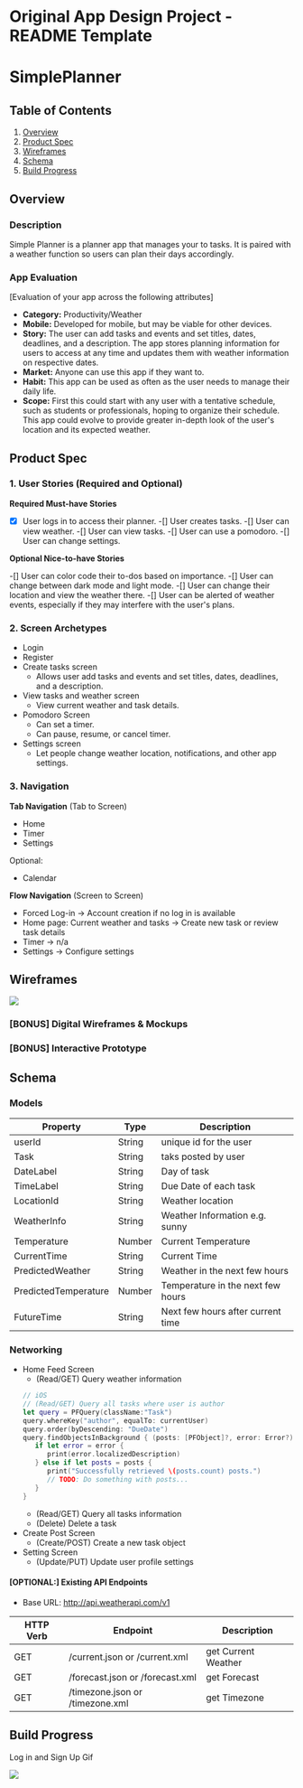 Original App Design Project - README Template
===

# SimplePlanner

## Table of Contents
1. [Overview](#Overview)
1. [Product Spec](#Product-Spec)
1. [Wireframes](#Wireframes)
2. [Schema](#Schema)
3. [Build Progress](#Build-Progress)

## Overview
### Description
Simple Planner is a planner app that manages your to tasks. It is paired with a weather function so users can plan their days accordingly.

### App Evaluation
[Evaluation of your app across the following attributes]
- **Category:** Productivity/Weather
- **Mobile:** Developed for mobile, but may be viable for other devices.
- **Story:** The user can add tasks and events and set titles, dates, deadlines, and a description. The app stores planning information for users to access at any time and updates them with weather information on respective dates.
- **Market:** Anyone can use this app if they want to.
- **Habit:** This app can be used as often as the user needs to manage their daily life.
- **Scope:** First this could start with any user with a tentative schedule, such as students or professionals, hoping to organize their schedule. This app could evolve to provide greater in-depth look of the user's location and its expected weather.

## Product Spec

### 1. User Stories (Required and Optional)

**Required Must-have Stories**

- [x] User logs in to access their planner.
-[] User creates tasks.
-[] User can view weather.
-[] User can view tasks.
-[] User can use a pomodoro.
-[] User can change settings.

**Optional Nice-to-have Stories**

-[] User can color code their to-dos based on importance.
-[] User can change between dark mode and light mode.
-[] User can change their location and view the weather there.
-[] User can be alerted of weather events, especially if they may interfere with the user's plans.

### 2. Screen Archetypes

* Login
* Register
* Create tasks screen
   * Allows user add tasks and events and set titles, dates, deadlines, and a description.
* View tasks and weather screen
   * View current weather and task details.
* Pomodoro Screen
    * Can set a timer.
    * Can pause, resume, or cancel timer.
* Settings screen
    * Let people change weather location, notifications, and other app settings.
### 3. Navigation

**Tab Navigation** (Tab to Screen)

* Home
* Timer
* Settings

Optional:
* Calendar

**Flow Navigation** (Screen to Screen)

* Forced Log-in -> Account creation if no log in is available
* Home page: Current weather and tasks -> Create new task or review task details
* Timer -> n/a
* Settings -> Configure settings

## Wireframes
![](https://i.imgur.com/QY703Ko.png)

### [BONUS] Digital Wireframes & Mockups

### [BONUS] Interactive Prototype

## Schema 
### Models
| Property | Type     |Description|
| -------- | -------- | -------- |
| userId   | String | unique id for the user|
| Task   | String | taks posted by user|
| DateLabel| String | Day of task|
| TimeLabel| String | Due Date of each task|
| LocationId| String | Weather location|
| WeatherInfo| String |Weather Information e.g. sunny|
| Temperature| Number | Current Temperature|
| CurrentTime| String | Current Time|
| PredictedWeather| String | Weather in the next few hours|
| PredictedTemperature| Number | Temperature in the next few hours|
| FutureTime| String | Next few hours after current time|


### Networking
- Home Feed Screen
    - (Read/GET) Query weather information
    ```swift
    // iOS
    // (Read/GET) Query all tasks where user is author
    let query = PFQuery(className:"Task")
    query.whereKey("author", equalTo: currentUser)
    query.order(byDescending: "DueDate")
    query.findObjectsInBackground { (posts: [PFObject]?, error: Error?) in
       if let error = error {
          print(error.localizedDescription)
       } else if let posts = posts {
          print("Successfully retrieved \(posts.count) posts.")
          // TODO: Do something with posts...
       }
    }
    ```
    - (Read/GET) Query all tasks information
    - (Delete) Delete a task
- Create Post Screen
    - (Create/POST) Create a new task object
- Setting Screen
    - (Update/PUT) Update user profile settings

#### [OPTIONAL:] Existing API Endpoints
- Base URL: http://api.weatherapi.com/v1


| HTTP Verb | Endpoint | Description |
| --------  | -------- | -------- |
| GET      |/current.json or /current.xml| get Current Weather     |
| GET      |/forecast.json or /forecast.xml| get Forecast  |
| GET      |/timezone.json or /timezone.xml| get Timezone  |

## Build Progress
Log in and Sign Up Gif

![](https://i.imgur.com/UQjGM62.gif)

